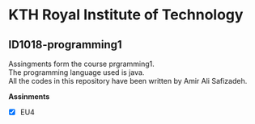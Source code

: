 # KTH Royal Institute of Technology
## ID1018-programming1
Assingments form the course prgramming1.   
The programming language used is java.  
All the codes in this repository have been written by Amir Ali Safizadeh.  

**Assinments**
- [X] EU4
